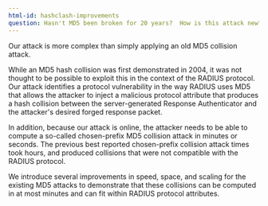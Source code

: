 ```yaml
---
html-id: hashclash-improvements
question: Hasn't MD5 been broken for 20 years?  How is this attack new?
---
```


Our attack is more complex than simply applying an old MD5 collision attack.

While an MD5 hash collision was first demonstrated in 2004, it was not
thought to be possible to exploit this in the context of the RADIUS
protocol.  Our attack identifies a protocol vulnerability in the way
RADIUS uses MD5 that allows the attacker to inject a malicious
protocol attribute that produces a hash collision between the
server-generated Response Authenticator and the attacker's desired
forged response packet.

In addition, because our attack is online, the attacker needs to be
able to compute a so-called chosen-prefix MD5 collision attack in minutes
or seconds.  The previous best reported chosen-prefix collision attack
times took hours, and produced collisions that were not compatible with the RADIUS
protocol.

We introduce several improvements in speed, space, and scaling for the
existing MD5 attacks to demonstrate that these collisions can be
computed in at most minutes and can fit within RADIUS protocol
attributes.